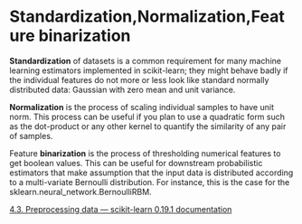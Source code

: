 # Standardization,Normalization,Feature binarization

**Standardization** of datasets is a common requirement for many machine learning estimators implemented in scikit-learn; they might behave badly if the individual features do not more or less look like standard normally distributed data: Gaussian with zero mean and unit variance.

**Normalization** is the process of scaling individual samples to have unit norm. This process can be useful if you plan to use a quadratic form such as the dot-product or any other kernel to quantify the similarity of any pair of samples.

Feature **binarization** is the process of thresholding numerical features to get boolean values. This can be useful for downstream probabilistic estimators that make assumption that the input data is distributed according to a multi-variate Bernoulli distribution. For instance, this is the case for the sklearn.neural_network.BernoulliRBM.

[4.3. Preprocessing data — scikit-learn 0.19.1 documentation](http://scikit-learn.org/stable/modules/preprocessing.html)